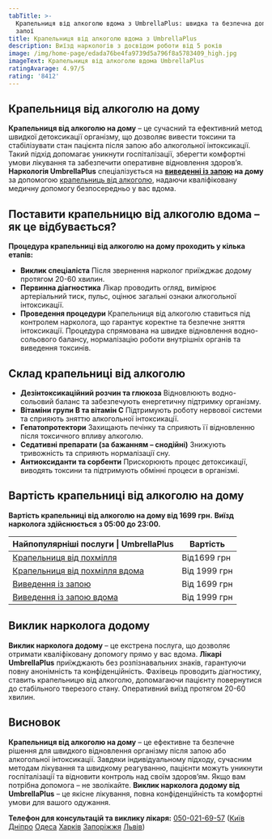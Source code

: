 ```yaml
---
tabTitle: >-
  Крапельниця від алкоголю вдома з UmbrellaPlus: швидка та безпечна допомога при
  запої
title: Крапельниця від алкоголю вдома з UmbrellaPlus
description: Виїзд наркологів з досвідом роботи від 5 років
image: /img/home-page/edada76be4fa9739d5a796f8a5783409_high.jpg
imageText: Крапельниця від алкоголю вдома UmbrellaPlus
ratingAvarage: 4.97/5
rating: '8412'
---
```


## Крапельниця від алкоголю на дому

**Крапельниця від алкоголю на дому** – це сучасний та ефективний метод швидкої детоксикації організму, що дозволяє вивести токсини та стабілізувати стан пацієнта після запою або алкогольної інтоксикації. Такий підхід допомагає уникнути госпіталізації, зберегти комфортні умови лікування та забезпечити оперативне відновлення здоров’я.
**Наркологія UmbrellaPlus** спеціалізується на **[виведенні із запою](https://umbrella-plus.com.ua/uk/services/vivod-iz-zapoia-umbrellaplus-ua/) на дому** за допомогою [крапельниць від алкоголю](https://umbrella-plus.com.ua/uk/services/kapelnica_ot_alkogola_umbrellaplus-ua/), надаючи кваліфіковану медичну допомогу безпосередньо у вас вдома.

## Поставити крапельницю від алкоголю вдома – як це відбувається?

**Процедура крапельниці від алкоголю на дому проходить у кілька етапів:**

* **Виклик спеціаліста**
  Після звернення нарколог приїжджає додому протягом 20-60 хвилин.
* **Первинна діагностика**
  Лікар проводить огляд, вимірює артеріальний тиск, пульс, оцінює загальні ознаки алкогольної інтоксикації.
* **Проведення процедури**
  Крапельниця від алкоголю ставиться під контролем нарколога, що гарантує коректне та безпечне зняття інтоксикації. Процедура спрямована на швидке відновлення водно-сольового балансу, нормалізацію роботи внутрішніх органів та виведення токсинів.

## Склад крапельниці від алкоголю

* **Дезінтоксикаційний розчин та глюкоза**
  Відновлюють водно-сольовий баланс та забезпечують енергетичну підтримку організму.
* **Вітаміни групи B та вітамін C**
  Підтримують роботу нервової системи та сприяють зняттю алкогольної інтоксикації.
* **Гепатопротектори**
  Захищають печінку та сприяють її відновленню після токсичного впливу алкоголю.
* **Седативні препарати (за бажанням – снодійні)**
  Знижують тривожність та сприяють нормалізації сну.
* **Антиоксиданти та сорбенти**
  Прискорюють процес детоксикації, виводять токсини та підтримують обмінні процеси в організмі.

## Вартість крапельниці від алкоголю на дому

**Вартість крапельниці від алкоголю на дому від 1699 грн.** **Виїзд нарколога здійснюється з 05:00 до 23:00.**

| Найпопулярніші послуги \| UmbrellaPlus                                          | Вартість     |
| ------------------------------------------------------------------------------- | ------------ |
| [Крапельниця від похмілля](Kapelnica_ot_alkogola_UmbrellaPlus-ua)               | Від1699 грн  |
| [Крапельниця від похмілля вдома](Kapelnica_ot_alkogola_na_domy_umbrellaplus-ua) | Від 1999 грн |
| [Виведення із запою](Vivod-iz-zapoia-UmbrellaPlus-ua)                           | Від 1699 грн |
| [Виведення із запою вдома](Vivod-iz-zapoia-na-domy-UmbrellaPlus-ua)             | Від 1999 грн |

## Виклик нарколога додому

**Виклик нарколога додому** – це екстрена послуга, що дозволяє отримати кваліфіковану допомогу прямо у вас вдома. **Лікарі UmbrellaPlus** приїжджають без розпізнавальних знаків, гарантуючи повну анонімність та конфіденційність. Фахівець проводить діагностику, ставить крапельницю від алкоголю, допомагаючи пацієнту повернутися до стабільного тверезого стану. Оперативний виїзд протягом 20-60 хвилин.

## Висновок

**Крапельниця від алкоголю на дому** – це ефективне та безпечне рішення для швидкого відновлення організму після запою або алкогольної інтоксикації. Завдяки індивідуальному підходу, сучасним методам лікування та швидкому реагуванню, пацієнти можуть уникнути госпіталізації та відновити контроль над своїм здоров’ям. Якщо вам потрібна допомога – не зволікайте. **Виклик нарколога додому від UmbrellaPlus** – це якісне лікування, повна конфіденційність та комфортні умови для вашого одужання.

**Телефон для консультацій та виклику лікаря:** [050-021-69-57](tel:0500216957) ([Київ](https://umbrella-plus.com.ua/uk/kiev/) [Дніпро](https://umbrella-plus.com.ua/uk/dnepr/) [Одеса](https://umbrella-plus.com.ua/uk/lechenie-alc/) [Харків](https://umbrella-plus.com.ua/uk/kharkiv/) [Запоріжжя](https://umbrella-plus.com.ua/uk/zaporozie/) [Львів](https://umbrella-plus.com.ua/uk/lviv/))
